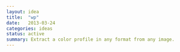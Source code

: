 ```yaml
---
layout: idea
title:  "wp"
date:   2013-03-24
categories: ideas
status: active
summary: Extract a color profile in any format from any image.
---
```

